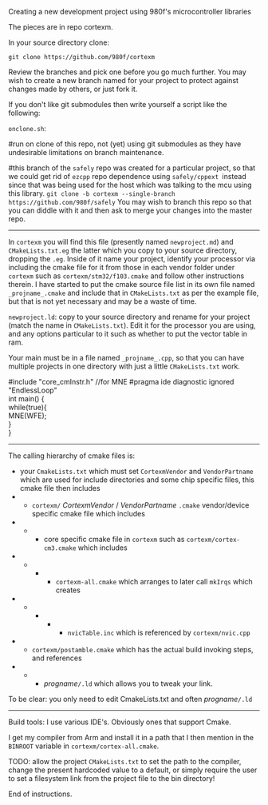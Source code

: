 Creating a new development project using 980f's microcontroller libraries

The pieces are in repo cortexm.

In your source directory clone:

`git clone https://github.com/980f/cortexm`

Review the branches and pick one before you go much further. 
You may wish to create a new branch named for your project to protect against changes made by others, or just fork it.

If you don't like git submodules then write yourself a script like the following:

`onclone.sh`:

#run on clone of this repo, not (yet) using git submodules as they have undesirable limitations on branch maintenance.

#this branch of the `safely` repo was created for a particular project, so that we could get rid of `ezcpp` repo dependence using `safely/cppext `instead since that was being used for the host which was talking to the mcu using this library. 
`git clone -b cortexm --single-branch https://github.com/980f/safely`
You may wish to branch this repo so that you can diddle with it and then ask to merge your changes into the master repo.

----
In `cortexm` you will find this file (presently named `newproject.md`) and `CMakeLists.txt.eg` the latter which you copy to your source directory, dropping the `.eg`. 
Inside of it name your project, identify your processor via including the cmake file for it from those in each vendor folder under `cortexm` such as `cortexm/stm32/f103.cmake` and follow other instructions therein.
I have started to put the cmake source file list in its own file named `_projname_.cmake` and include that in `CMakeLists.txt` as per the example file, but that is not yet necessary and may be a waste of time.

`newproject.ld`: copy to your source directory and rename for your project (match the name in `CMakeLists.txt`).
Edit it for the processor you are using, and any options particular to it such as whether to put the vector table in ram.

Your main must be in a file named `_projname_.cpp`, so that you can have multiple projects in one directory with just a little `CMakeLists.txt` work.

#include "core_cmInstr.h" //for MNE 
#pragma ide diagnostic ignored "EndlessLoop"   
int main() {    
    while(true){  
        MNE(WFE);  
    }  
}

___

The calling hierarchy of cmake files is:  
* your `CmakeLists.txt` which must set `CortexmVendor` and `VendorPartname` which are used for include directories and some chip specific files, this cmake file then includes
* * `cortexm/` _CortexmVendor_ / _VendorPartname_ `.cmake` vendor/device specific cmake file which includes
* * * core specific cmake file in `cortexm` such as `cortexm/cortex-cm3.cmake` which includes
* * * * `cortexm-all.cmake` which arranges to later call `mkIrqs` which creates
* * * * * `nvicTable.inc` which is referenced by `cortexm/nvic.cpp`
* * `cortexm/postamble.cmake` which has the actual build invoking steps, and references 
* * * *progname*`/.ld` which allows you to tweak your link.

To be clear: you only need to edit CmakeLists.txt and often *progname*`/.ld` 

---
Build tools:
I use various IDE's. Obviously ones that support Cmake.

I get my compiler from Arm and install it in a path that I then mention in the `BINROOT` variable in `cortexm/cortex-all.cmake`.

TODO: allow the project `CMakeLists.txt` to set the path to the compiler, change the present hardcoded value to a default, or simply require the user to set a filesystem link from the project file to the bin directory!


End of instructions.
